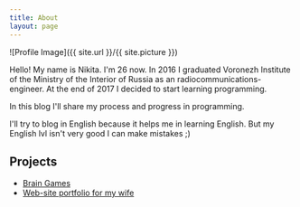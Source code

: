 ```yaml
---
title: About
layout: page
---
```


![Profile Image]({{ site.url }}/{{ site.picture }})

<p>Hello! My name is Nikita.  I'm 26 now. In 2016 I graduated Voronezh Institute of the Ministry of the Interior of Russia as an radiocommunications-engineer. At the end of 2017 I decided to start learning programming.</p>

<p>In this blog I'll share my process and progress in programming.</p>

<p>I'll try to blog in English because it helps me in learning English. But my English lvl isn't very good I can make mistakes ;)</p>

<h2>Projects</h2>

<ul>
	<li><a href="https://github.com/nikitaivochkin/project-lvl1-s280" target="_blank">Brain Games</a></li>
	<li><a href="https://github.com/nikitaivochkin/portfolio" target="_blank">Web-site portfolio for my wife</a></li>
</ul>